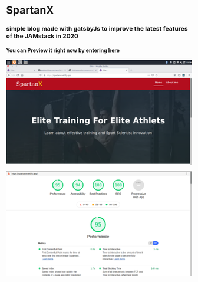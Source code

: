 # SpartanX
###  simple blog made with gatsbyJs to improve the latest features of the JAMstack in 2020 

#### You can Preview it right now by entering [here](https://spartanx.netlify.app/)

![Preview](./preview.png)

![Test](./test.png)

